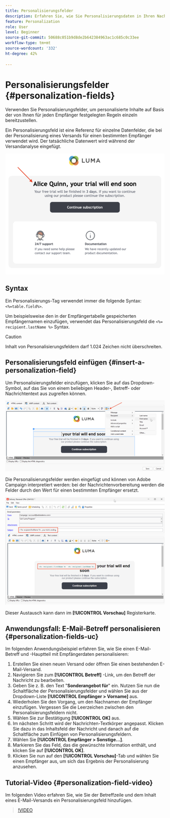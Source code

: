 ```yaml
---
title: Personalisierungsfelder
description: Erfahren Sie, wie Sie Personalisierungsdaten in Ihren Nachrichteninhalt einfügen
feature: Personalization
role: User
level: Beginner
source-git-commit: 50688c051b9d8de2b642384963ac1c685c0c33ee
workflow-type: tm+mt
source-wordcount: '332'
ht-degree: 42%

---
```



# Personalisierungsfelder {#personalization-fields}

Verwenden Sie Personalisierungsfelder, um personalisierte Inhalte auf Basis der von Ihnen für jeden Empfänger festgelegten Regeln einzeln bereitzustellen.

Ein Personalisierungsfeld ist eine Referenz für einzelne Datenfelder, die bei der Personalisierung eines Versands für einen bestimmten Empfänger verwendet wird. Der tatsächliche Datenwert wird während der Versandanalyse eingefügt.

![Beispiel für die Nachrichtenpersonalisierung](assets/perso-name-sample.png)

## Syntax

Ein Personalisierungs-Tag verwendet immer die folgende Syntax: `<%=table.field%>`.

Um beispielsweise den in der Empfängertabelle gespeicherten Empfängernamen einzufügen, verwendet das Personalisierungsfeld die `<%= recipient.lastName %>` Syntax.

>[!CAUTION]
>
>Inhalt von Personalisierungsfeldern darf 1.024 Zeichen nicht überschreiten.

## Personalisierungsfeld einfügen {#insert-a-personalization-field}

Um Personalisierungsfelder einzufügen, klicken Sie auf das Dropdown-Symbol, auf das Sie von einem beliebigen Header-, Betreff- oder Nachrichtentext aus zugreifen können.

![Personalisierungsfeld einfügen](assets/perso-field-insert.png)

Die Personalisierungsfelder werden eingefügt und können von Adobe Campaign interpretiert werden: bei der Nachrichtenvorbereitung werden die Felder durch den Wert für einen bestimmten Empfänger ersetzt.

![Personalisierungsfelder in einer E-Mail](assets/perso-fields-in-msg.png)

Dieser Austausch kann dann im **[!UICONTROL Vorschau]** Registerkarte.

<!--Learn more about message preview in [this page]().-->

## Anwendungsfall: E-Mail-Betreff personalisieren {#personalization-fields-uc}

Im folgenden Anwendungsbeispiel erfahren Sie, wie Sie einen E-Mail-Betreff und -Hauptteil mit Empfängerdaten personalisieren:

1. Erstellen Sie einen neuen Versand oder öffnen Sie einen bestehenden E-Mail-Versand.
1. Navigieren Sie zum **[!UICONTROL Betreff]** -Link, um den Betreff der Nachricht zu bearbeiten.
1. Geben Sie z. B. den Text &quot;**Sonderangebot für**&quot; ein. Nutzen Sie nun die Schaltfläche der Personalisierungsfelder und wählen Sie aus der Dropdown-Liste **[!UICONTROL Empfänger > Vorname]** aus.
1. Wiederholen Sie den Vorgang, um den Nachnamen der Empfänger einzufügen. Vergessen Sie die Leerzeichen zwischen den Personalisierungsfeldern nicht.
1. Wählen Sie zur Bestätigung **[!UICONTROL OK]** aus.
1. Im nächsten Schritt wird der Nachrichten-Textkörper angepasst. Klicken Sie dazu in das Inhaltsfeld der Nachricht und danach auf die Schaltfläche zum Einfügen von Personalisierungsfeldern.
1. Wählen Sie **[!UICONTROL Empfänger > Sonstige...]**.
1. Markieren Sie das Feld, das die gewünschte Information enthält, und klicken Sie auf **[!UICONTROL OK]**.
1. Klicken Sie nun auf den **[!UICONTROL Vorschau]**-Tab und wählen Sie einen Empfänger aus, um sich das Ergebnis der Personalisierung anzusehen.



## Tutorial-Video {#personalization-field-video}

Im folgenden Video erfahren Sie, wie Sie der Betreffzeile und dem Inhalt eines E-Mail-Versands ein Personalisierungsfeld hinzufügen.

>[!VIDEO](https://video.tv.adobe.com/v/24925?quality=12)

